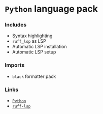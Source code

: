 # `Python` language pack

### Includes

- Syntax highlighting
- `ruff_lsp` as LSP
- Automatic LSP installation
- Automatic LSP setup

### Imports

- `black` formatter pack

### Links

- [`Python`](https://www.python.org)
- [`ruff-lsp`](https://github.com/astral-sh/ruff-lsp)

